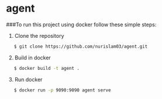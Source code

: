 # agent

###To run this project using docker follow these simple steps:
1. Clone the repository
```sh
   $ git clone https://github.com/nurislam03/agent.git
   ```
2. Build in docker
```sh
   $ docker build -t agent .
   ```
3. Run docker
```sh
   $ docker run -p 9090:9090 agent serve
   ```

